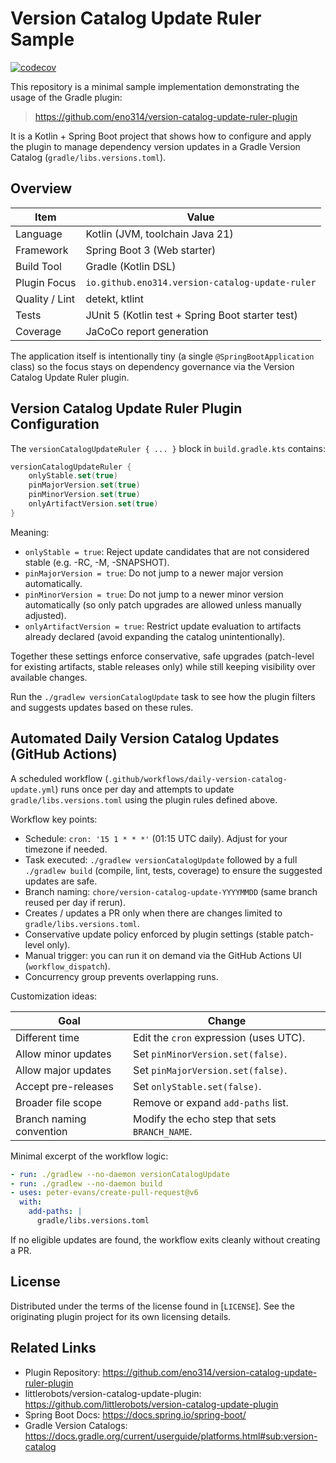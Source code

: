 # Version Catalog Update Ruler Sample

[![codecov](https://codecov.io/gh/eno314/version-catalog-update-ruler-plugin-sample/graph/badge.svg?token=SSZJM6GALR)](https://codecov.io/gh/eno314/version-catalog-update-ruler-plugin-sample)

This repository is a minimal sample implementation demonstrating the usage of the Gradle plugin:

> https://github.com/eno314/version-catalog-update-ruler-plugin

It is a Kotlin + Spring Boot project that shows how to configure and apply the plugin to manage dependency version
updates in a Gradle Version Catalog (`gradle/libs.versions.toml`).

## Overview

| Item           | Value                                            |
|----------------|--------------------------------------------------|
| Language       | Kotlin (JVM, toolchain Java 21)                  |
| Framework      | Spring Boot 3 (Web starter)                      |
| Build Tool     | Gradle (Kotlin DSL)                              |
| Plugin Focus   | `io.github.eno314.version-catalog-update-ruler`  |
| Quality / Lint | detekt, ktlint                                   |
| Tests          | JUnit 5 (Kotlin test + Spring Boot starter test) |
| Coverage       | JaCoCo report generation                         |

The application itself is intentionally tiny (a single `@SpringBootApplication` class) so the focus stays on dependency
governance via the Version Catalog Update Ruler plugin.

## Version Catalog Update Ruler Plugin Configuration

The `versionCatalogUpdateRuler { ... }` block in `build.gradle.kts` contains:

```kotlin
versionCatalogUpdateRuler {
    onlyStable.set(true)
    pinMajorVersion.set(true)
    pinMinorVersion.set(true)
    onlyArtifactVersion.set(true)
}
```

Meaning:

- `onlyStable = true`: Reject update candidates that are not considered stable (e.g. -RC, -M, -SNAPSHOT).
- `pinMajorVersion = true`: Do not jump to a newer major version automatically.
- `pinMinorVersion = true`: Do not jump to a newer minor version automatically (so only patch upgrades are allowed
  unless manually adjusted).
- `onlyArtifactVersion = true`: Restrict update evaluation to artifacts already declared (avoid expanding the catalog
  unintentionally).

Together these settings enforce conservative, safe upgrades (patch-level for existing artifacts, stable releases only)
while still keeping visibility over available changes.

Run the `./gradlew versionCatalogUpdate` task to see how the plugin filters and suggests updates based on these rules.

## Automated Daily Version Catalog Updates (GitHub Actions)

A scheduled workflow (`.github/workflows/daily-version-catalog-update.yml`) runs once per day and attempts to update
`gradle/libs.versions.toml` using the plugin rules defined above.

Workflow key points:

- Schedule: `cron: '15 1 * * *'` (01:15 UTC daily). Adjust for your timezone if needed.
- Task executed: `./gradlew versionCatalogUpdate` followed by a full `./gradlew build` (compile, lint, tests, coverage)
  to
  ensure the suggested updates are safe.
- Branch naming: `chore/version-catalog-update-YYYYMMDD` (same branch reused per day if rerun).
- Creates / updates a PR only when there are changes limited to `gradle/libs.versions.toml`.
- Conservative update policy enforced by plugin settings (stable patch-level only).
- Manual trigger: you can run it on demand via the GitHub Actions UI (`workflow_dispatch`).
- Concurrency group prevents overlapping runs.

Customization ideas:

| Goal                     | Change                                        |
|--------------------------|-----------------------------------------------|
| Different time           | Edit the `cron` expression (uses UTC).        |
| Allow minor updates      | Set `pinMinorVersion.set(false)`.             |
| Allow major updates      | Set `pinMajorVersion.set(false)`.             |
| Accept pre-releases      | Set `onlyStable.set(false)`.                  |
| Broader file scope       | Remove or expand `add-paths` list.            |
| Branch naming convention | Modify the echo step that sets `BRANCH_NAME`. |

Minimal excerpt of the workflow logic:

```yaml
- run: ./gradlew --no-daemon versionCatalogUpdate
- run: ./gradlew --no-daemon build
- uses: peter-evans/create-pull-request@v6
  with:
    add-paths: |
      gradle/libs.versions.toml
```

If no eligible updates are found, the workflow exits cleanly without creating a PR.

## License

Distributed under the terms of the license found in [`LICENSE`]. See the originating plugin project for its own
licensing details.

## Related Links

- Plugin Repository: https://github.com/eno314/version-catalog-update-ruler-plugin
- littlerobots/version-catalog-update-plugin: https://github.com/littlerobots/version-catalog-update-plugin
- Spring Boot Docs: https://docs.spring.io/spring-boot/
- Gradle Version Catalogs: https://docs.gradle.org/current/userguide/platforms.html#sub:version-catalog
